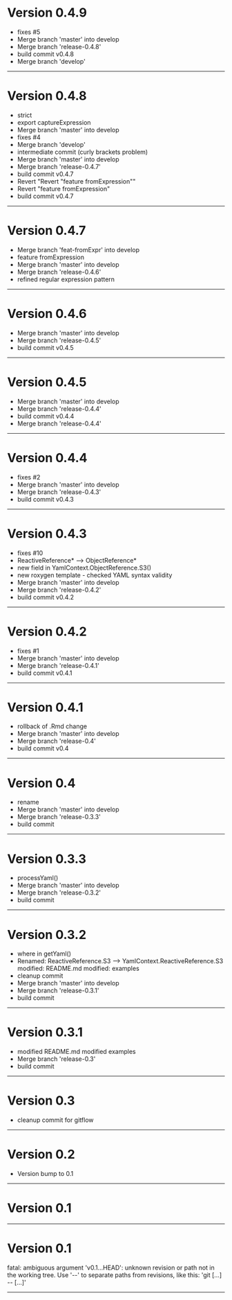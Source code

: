 # Version 0.4.9
 - fixes #5
 - Merge branch 'master' into develop
 - Merge branch 'release-0.4.8'
 - build commit v0.4.8
 - Merge branch 'develop'

----------

# Version 0.4.8
 - strict
 - export captureExpression
 - Merge branch 'master' into develop
 - fixes #4
 - Merge branch 'develop'
 - intermediate commit (curly brackets problem)
 - Merge branch 'master' into develop
 - Merge branch 'release-0.4.7'
 - build commit v0.4.7
 - Revert "Revert "feature fromExpression""
 - Revert "feature fromExpression"
 - build commit v0.4.7

----------

# Version 0.4.7
 - Merge branch 'feat-fromExpr' into develop
 - feature fromExpression
 - Merge branch 'master' into develop
 - Merge branch 'release-0.4.6'
 - refined regular expression pattern

----------

# Version 0.4.6
 - Merge branch 'master' into develop
 - Merge branch 'release-0.4.5'
 - build commit v0.4.5

----------

# Version 0.4.5
 - Merge branch 'master' into develop
 - Merge branch 'release-0.4.4'
 - build commit v0.4.4
 - Merge branch 'release-0.4.4'

----------

# Version 0.4.4
 - fixes #2
 - Merge branch 'master' into develop
 - Merge branch 'release-0.4.3'
 - build commit v0.4.3

----------

# Version 0.4.3
 - fixes #10
 - ReactiveReference* --> ObjectReference* 
 - new field in YamlContext.ObjectReference.S3() 
 - new roxygen template - checked YAML syntax validity
 - Merge branch 'master' into develop
 - Merge branch 'release-0.4.2'
 - build commit v0.4.2

----------

# Version 0.4.2
 - fixes #1
 - Merge branch 'master' into develop
 - Merge branch 'release-0.4.1'
 - build commit v0.4.1

----------

# Version 0.4.1
 - rollback of .Rmd change
 - Merge branch 'master' into develop
 - Merge branch 'release-0.4'
 - build commit v0.4

----------

# Version 0.4
 - rename
 - Merge branch 'master' into develop
 - Merge branch 'release-0.3.3'
 - build commit

----------

# Version 0.3.3
 - processYaml()
 - Merge branch 'master' into develop
 - Merge branch 'release-0.3.2'
 - build commit

----------

# Version 0.3.2
 - where in getYaml()
 - Renamed: ReactiveReference.S3 --> YamlContext.ReactiveReference.S3 modified: README.md modified: examples
 - cleanup commit
 - Merge branch 'master' into develop
 - Merge branch 'release-0.3.1'
 - build commit

----------

# Version 0.3.1
 - modified README.md modified examples
 - Merge branch 'release-0.3'
 - build commit

----------

# Version 0.3
 - cleanup commit for gitflow

----------

# Version 0.2
 - Version bump to 0.1

----------

# Version 0.1

----------

# Version 0.1
fatal: ambiguous argument 'v0.1...HEAD': unknown revision or path not in the working tree.
Use '--' to separate paths from revisions, like this:
'git <command> [<revision>...] -- [<file>...]'

----------



